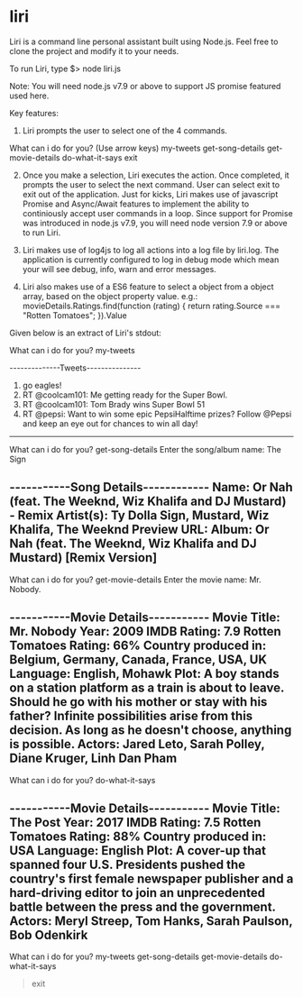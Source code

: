 # liri

Liri is a command line personal assistant built using Node.js. Feel free to clone the project and modify it to your needs.

To run Liri, type $> node liri.js

Note: You will need node.js v7.9 or above to support JS promise featured used here.

Key features:
1. Liri prompts the user to select one of the 4 commands.

What can i do for you? (Use arrow keys)
  my-tweets
  get-song-details
  get-movie-details
  do-what-it-says
  exit 

2. Once you make a selection, Liri executes the action. Once completed, it prompts the user to select the next command. User can select exit to exit out of the application. Just for kicks, Liri makes use of javascript Promise and Async/Await features to implement the ability to continiously accept user commands in a loop. Since support for Promise was introduced in node.js v7.9, you will need node version 7.9 or above to run Liri.

3. Liri makes use of log4js to log all actions into a log file by liri.log. The application is currently configured to log in debug mode which mean your will see debug, info, warn and error messages.

4. Liri also makes use of a ES6 feature to select a object from a object array, based on the object property value.
e.g.: movieDetails.Ratings.find(function (rating) { return rating.Source === "Rotten Tomatoes"; }).Value


 
Given below is an extract of Liri's stdout:

What can i do for you? my-tweets


--------------Tweets---------------
1. go eagles!
2. RT @coolcam101: Me getting ready for the Super Bowl.
3. RT @coolcam101: Tom Brady wins Super Bowl 51
4. RT @pepsi: Want to win some epic PepsiHalftime prizes? Follow @Pepsi and keep an eye out for chances to win all day! 
___________________________________


What can i do for you? get-song-details
Enter the song/album name: The Sign


-----------Song Details------------
Name: Or Nah (feat. The Weeknd, Wiz Khalifa and DJ Mustard) - Remix
Artist(s): Ty Dolla Sign, Mustard, Wiz Khalifa, The Weeknd
Preview URL: 
Album: Or Nah (feat. The Weeknd, Wiz Khalifa and DJ Mustard) [Remix Version]
----------------------------------


What can i do for you? get-movie-details
Enter the movie name: Mr. Nobody.


-----------Movie Details-----------
Movie Title: Mr. Nobody
Year: 2009
IMDB Rating: 7.9
Rotten Tomatoes Rating: 66%
Country produced in: Belgium, Germany, Canada, France, USA, UK
Language: English, Mohawk
Plot: A boy stands on a station platform as a train is about to leave. Should he go with his mother or stay with his father? Infinite possibilities arise from this decision. As long as he doesn't choose, anything is possible.
Actors: Jared Leto, Sarah Polley, Diane Kruger, Linh Dan Pham
-----------------------------------


What can i do for you? do-what-it-says


-----------Movie Details-----------
Movie Title: The Post
Year: 2017
IMDB Rating: 7.5
Rotten Tomatoes Rating: 88%
Country produced in: USA
Language: English
Plot: A cover-up that spanned four U.S. Presidents pushed the country's first female newspaper publisher and a hard-driving editor to join an unprecedented battle between the press and the government.
Actors: Meryl Streep, Tom Hanks, Sarah Paulson, Bob Odenkirk
-----------------------------------


What can i do for you?
  my-tweets
  get-song-details
  get-movie-details
  do-what-it-says
> exit



